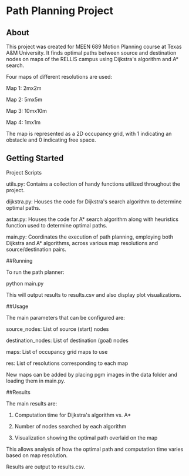 # Path Planning Project

## About
This project was created for MEEN 689 Motion Planning course at Texas A&M University. It finds optimal paths between source and destination nodes on maps of the RELLIS campus using Dijkstra's algorithm and A* search.

Four maps of different resolutions are used:

Map 1: 2mx2m 

Map 2: 5mx5m

Map 3: 10mx10m

Map 4: 1mx1m

The map is represented as a 2D occupancy grid, with 1 indicating an obstacle and 0 indicating free space.

## Getting Started

Project Scripts

utils.py: Contains a collection of handy functions utilized throughout the project.

dijkstra.py: Houses the code for Dijkstra's search algorithm to determine optimal paths.

astar.py: Houses the code for A* search algorithm along with heuristics function used to determine optimal paths.

main.py: Coordinates the execution of path planning, employing both Dijkstra and A* algorithms, across various map resolutions and source/destination pairs.

##Running

To run the path planner:

python main.py

This will output results to results.csv and also display plot visualizations.

##Usage

The main parameters that can be configured are:

source_nodes: List of source (start) nodes

destination_nodes: List of destination (goal) nodes

maps: List of occupancy grid maps to use

res: List of resolutions corresponding to each map

New maps can be added by placing pgm images in the data folder and loading them in main.py.

##Results

The main results are:

1. Computation time for Dijkstra's algorithm vs. A*

2. Number of nodes searched by each algorithm

3. Visualization showing the optimal path overlaid on the map

This allows analysis of how the optimal path and computation time varies based on map resolution.

Results are output to results.csv.
